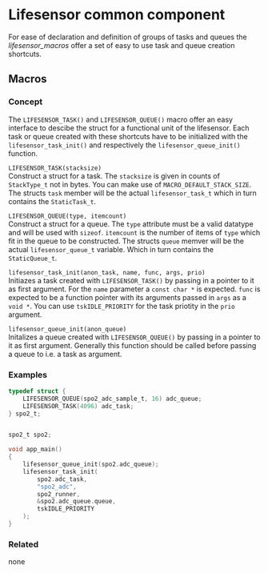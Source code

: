 # Lifesensor common component
For ease of declaration and definition of groups of tasks and queues the *lifesensor_macros* offer a set of easy to use task and queue creation shortcuts.

## Macros

### Concept
The `LIFESENSOR_TASK()` and `LIFESENSOR_QUEUE()` macro offer an easy interface to descibe the struct for a functional unit of the lifesensor. Each task or queue created with these shortcuts have to be initialized with the `lifesensor_task_init()` and respectively the `lifesensor_queue_init()` function.

`LIFESENSOR_TASK(stacksize)`  
Construct a struct for a task. The `stacksize` is given in counts of `StackType_t` not in bytes. You can make use of `MACRO_DEFAULT_STACK_SIZE`. The structs `task` member will be the actual `lifesensor_task_t` which in turn contains the `StaticTask_t`.

`LIFESENSOR_QUEUE(type, itemcount)`  
Construct a struct for a queue. The `type` attribute must be a valid datatype and will be used with `sizeof`. `itemcount` is the number of items of `type` which fit in the queue to be constructed. The structs `queue` memver will be the actual `lifesensor_queue_t` variable. Which in turn contains the `StaticQueue_t`.

`lifesensor_task_init(anon_task, name, func, args, prio)`  
Initiazes a task created with `LIFESENSOR_TASK()` by passing in a pointer to it as first argument. For the `name` parameter a `const char *` is expected. `func` is expected to be a function pointer with its arguments passed in `args` as a `void *`. You can use `tskIDLE_PRIORITY` for the task priotity in the `prio` argument.

`lifesensor_queue_init(anon_queue)`  
Initalizes a queue created with `LIFESENSOR_QUEUE()` by passing in a pointer to it as first argument. Generally this function should be called before passing a queue to i.e. a task as argument.


### Examples
```C
typedef struct {
	LIFESENSOR_QUEUE(spo2_adc_sample_t, 16) adc_queue;
	LIFESENSOR_TASK(4096) adc_task;
} spo2_t;


spo2_t spo2;
```

```C
void app_main()
{
	lifesensor_queue_init(spo2.adc_queue);
	lifesensor_task_init(
		spo2.adc_task,
		"spo2_adc",
		spo2_runner,
		&spo2.adc_queue.queue,
		tskIDLE_PRIORITY
	);
}

```

### Related
none
